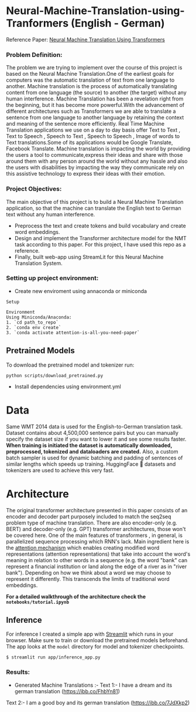 # Neural-Machine-Translation-using-Tranformers (English - German)

Reference Paper: [Neural Machine Translation Using Transformers](https://arxiv.org/pdf/1706.03762.pdf)

### Problem Definition:
The problem we are trying to implement over the course of this project is based on the Neural Machine Translation.One of the earliest goals for computers was the automatic translation of text from one language to another. Machine translation is the process of automatically translating content from one language (the source) to another (the target) without any human interference. Machine Translation has been a revelation right from the beginning, but it has become more powerful.With the advancement of different architectures such as Transformers we are able to translate a sentence from one language to another language by retaining the context and meaning of the sentence more efficiently. Real Time Machine Translation applications we use on a day to day basis offer Text to Text , Text to Speech , Speech to Text , Speech to Speech , Image of words to Text translations.Some of its applications would be Google Translate, Facebook Translate. Machine translation is impacting the world by providing the users a tool to communicate,express their ideas and share with those around them with any person around the world without any hassle and also the users with disabilities by impacting the way they communicate rely on this assistive technology to express their ideas with their emotion.

### Project Objectives: 
The main objective of this project is to build a Neural Machine Translation application, so that the machine can translate the English text to German text without any human interference.

* Preprocess the text and create tokens and build vocabulary and create word embeddings.
* Design and implement the Transformer architecture model for the NMT task according to this paper. For this project, I have used this repo as a reference. 
* Finally, built web-app using StreamLit for this Neural Machine Translation System.


### Setting up project environment:
* Create new enviroment using annaconda or miniconda
```
Setup

Environment
Using Miniconda/Anaconda:
1. `cd path_to_repo`
2. `conda env create`
3. `conda activate attention-is-all-you-need-paper`
```

## Pretrained Models
To download the pretrained model and tokenizer run:
```
python scripts/download_pretrained.py
```
* Install dependencies using environment.yml


# Data 

Same WMT 2014 data is used for the English-to-German translation task. Dataset contains about 4,500,000 sentence pairs but you can manually specify the dataset size if you want to lower it and see some results faster. **When training is initiated the dataset is automatically downloaded, preprocessed, tokenized and dataloaders are created.** Also, a custom batch sampler is used for dynamic batching and padding of sentences of similar lengths which speeds up training. HuggingFace 🤗 datasets and tokenizers are used to achieve this very fast.


# Architecture 
The original transformer architecture presented in this paper consists of an encoder and decoder part purposely included to match the seq2seq problem type of machine translation. There are also encoder-only (e.g. BERT) and decoder-only (e.g. GPT) transformer architectures, those won't be covered here. One of the main features of transformers , in general, is parallelized sequence processing which RNN's lack. Main ingredient here is the [attention mechanism](https://arxiv.org/abs/1409.0473) which enables creating modified word representations (attention representations) that take into account the word's meaning in relation to other words in a sequence (e.g. the word "bank" can represent a financial institution or land along the edge of a river as in "river bank"). Depending on how we think about a word we may choose to represent it differently. This transcends the limits of traditional word embeddings.


**For a detailed walkthrough of the architecture check the `notebooks/tutorial.ipynb`**

## Inference
For inference I created a simple app with [Streamlit](https://streamlit.io/) which runs in your browser. Make sure to train or download the pretrained models beforehand. The app looks at the `model` directory for model and tokenizer checkpoints.
```
$ streamlit run app/inference_app.py
```
### Results:
* Generated Machine Translations :-
Text 1:- I have a dream  and its german translation (https://ibb.co/FhbYn81)

 Text 2:- I am a good boy and its german translation (https://ibb.co/7JdXkp2)

